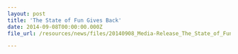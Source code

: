 ```yaml
---
layout: post
title: 'The State of Fun Gives Back'
date: 2014-09-08T00:00:00.000Z
file_url: /resources/news/files/20140908_Media-Release_The_State_of_Fun_Gives_Back.pdf

---
```


